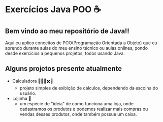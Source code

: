 # Exercícios Java POO ☕

## Bem vindo ao meu repositório de Java!!
Aqui eu aplico conceitos de POO(Programação Orientada a Objeto) que eu aprendo durante aulas do meu ensino técnico ou aulas onlines, pondo desde exercícios a pequenos projetos, todos usando Java.

## Alguns projetos presente atualmente
 - Calculadora 🤔💭🔢✖️🧮
    - projeto simples de exibição de cálculos, dependendo da escolha do usuário.
 - Lojinha 🏪
    - um espécie de "ideia" de como funciona uma loja, onde cadastramos os produtos e podemos realizar mais compras ou vendas desses produtos, onde também possue um caixa.

